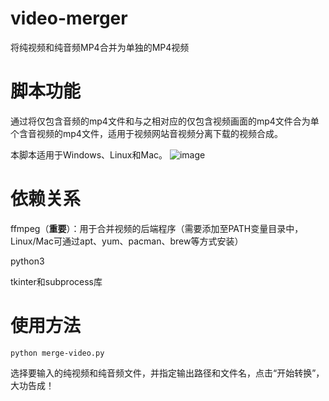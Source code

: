 # video-merger

将纯视频和纯音频MP4合并为单独的MP4视频

# 脚本功能
通过将仅包含音频的mp4文件和与之相对应的仅包含视频画面的mp4文件合为单个含音视频的mp4文件，适用于视频网站音视频分离下载的视频合成。

本脚本适用于Windows、Linux和Mac。
![image](https://github.com/xc1984759471/video-merger/assets/53083866/ca4aeb7f-cab0-4af7-8a3a-7e6d924d9a14)
# 依赖关系
ffmpeg（**重要**）：用于合并视频的后端程序（需要添加至PATH变量目录中，Linux/Mac可通过apt、yum、pacman、brew等方式安装）

python3

tkinter和subprocess库
# 使用方法
```
python merge-video.py
```
选择要输入的纯视频和纯音频文件，并指定输出路径和文件名，点击“开始转换”，大功告成！
